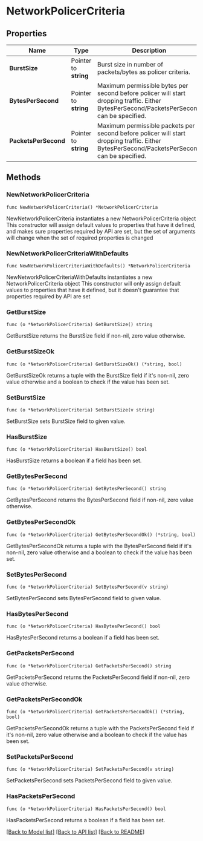 # NetworkPolicerCriteria

## Properties

Name | Type | Description | Notes
------------ | ------------- | ------------- | -------------
**BurstSize** | Pointer to **string** | Burst size in number of packets/bytes as policer criteria. | [optional] 
**BytesPerSecond** | Pointer to **string** | Maximum permissible bytes per second before policer will start dropping traffic. Either BytesPerSecond/PacketsPerSecond can be specified. | [optional] 
**PacketsPerSecond** | Pointer to **string** | Maximum permissible packets per second before policer will start dropping traffic. Either BytesPerSecond/PacketsPerSecond can be specified. | [optional] 

## Methods

### NewNetworkPolicerCriteria

`func NewNetworkPolicerCriteria() *NetworkPolicerCriteria`

NewNetworkPolicerCriteria instantiates a new NetworkPolicerCriteria object
This constructor will assign default values to properties that have it defined,
and makes sure properties required by API are set, but the set of arguments
will change when the set of required properties is changed

### NewNetworkPolicerCriteriaWithDefaults

`func NewNetworkPolicerCriteriaWithDefaults() *NetworkPolicerCriteria`

NewNetworkPolicerCriteriaWithDefaults instantiates a new NetworkPolicerCriteria object
This constructor will only assign default values to properties that have it defined,
but it doesn't guarantee that properties required by API are set

### GetBurstSize

`func (o *NetworkPolicerCriteria) GetBurstSize() string`

GetBurstSize returns the BurstSize field if non-nil, zero value otherwise.

### GetBurstSizeOk

`func (o *NetworkPolicerCriteria) GetBurstSizeOk() (*string, bool)`

GetBurstSizeOk returns a tuple with the BurstSize field if it's non-nil, zero value otherwise
and a boolean to check if the value has been set.

### SetBurstSize

`func (o *NetworkPolicerCriteria) SetBurstSize(v string)`

SetBurstSize sets BurstSize field to given value.

### HasBurstSize

`func (o *NetworkPolicerCriteria) HasBurstSize() bool`

HasBurstSize returns a boolean if a field has been set.

### GetBytesPerSecond

`func (o *NetworkPolicerCriteria) GetBytesPerSecond() string`

GetBytesPerSecond returns the BytesPerSecond field if non-nil, zero value otherwise.

### GetBytesPerSecondOk

`func (o *NetworkPolicerCriteria) GetBytesPerSecondOk() (*string, bool)`

GetBytesPerSecondOk returns a tuple with the BytesPerSecond field if it's non-nil, zero value otherwise
and a boolean to check if the value has been set.

### SetBytesPerSecond

`func (o *NetworkPolicerCriteria) SetBytesPerSecond(v string)`

SetBytesPerSecond sets BytesPerSecond field to given value.

### HasBytesPerSecond

`func (o *NetworkPolicerCriteria) HasBytesPerSecond() bool`

HasBytesPerSecond returns a boolean if a field has been set.

### GetPacketsPerSecond

`func (o *NetworkPolicerCriteria) GetPacketsPerSecond() string`

GetPacketsPerSecond returns the PacketsPerSecond field if non-nil, zero value otherwise.

### GetPacketsPerSecondOk

`func (o *NetworkPolicerCriteria) GetPacketsPerSecondOk() (*string, bool)`

GetPacketsPerSecondOk returns a tuple with the PacketsPerSecond field if it's non-nil, zero value otherwise
and a boolean to check if the value has been set.

### SetPacketsPerSecond

`func (o *NetworkPolicerCriteria) SetPacketsPerSecond(v string)`

SetPacketsPerSecond sets PacketsPerSecond field to given value.

### HasPacketsPerSecond

`func (o *NetworkPolicerCriteria) HasPacketsPerSecond() bool`

HasPacketsPerSecond returns a boolean if a field has been set.


[[Back to Model list]](../README.md#documentation-for-models) [[Back to API list]](../README.md#documentation-for-api-endpoints) [[Back to README]](../README.md)


